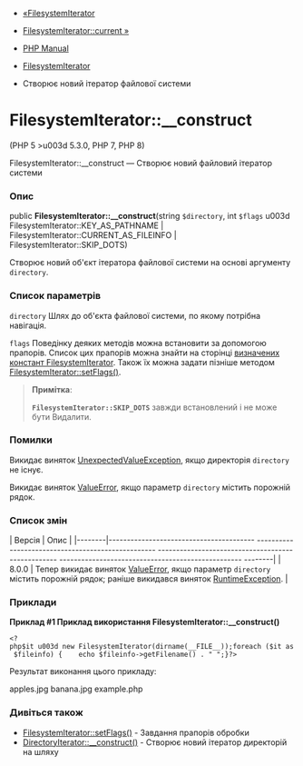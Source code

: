 - [«FilesystemIterator](class.filesystemiterator.md)
- [FilesystemIterator::current »](filesystemiterator.current.md)

- [PHP Manual](index.md)
- [FilesystemIterator](class.filesystemiterator.md)
- Створює новий ітератор файлової системи

# FilesystemIterator::\_\_construct

(PHP 5 \>u003d 5.3.0, PHP 7, PHP 8)

FilesystemIterator::\_\_construct — Створює новий файловий ітератор
системи

### Опис

public **FilesystemIterator::\_\_construct**(string `$directory`, int
`$flags` u003d FilesystemIterator::KEY_AS_PATHNAME \|
FilesystemIterator::CURRENT_AS_FILEINFO \|
FilesystemIterator::SKIP_DOTS)

Створює новий об'єкт ітератора файлової системи на основі аргументу
`directory`.

### Список параметрів

`directory`
Шлях до об'єкта файлової системи, по якому потрібна навігація.

`flags`
Поведінку деяких методів можна встановити за допомогою прапорів. Список цих
прапорів можна знайти на сторінці [визначених констант
FilesystemIterator](class.filesystemiterator.md#filesystemiterator.constants).
Також їх можна задати пізніше методом
[FilesystemIterator::setFlags()](filesystemiterator.setflags.md).

> **Примітка**:
>
> **`FilesystemIterator::SKIP_DOTS`** завжди встановлений і не може бути
> Видалити.

### Помилки

Викидає виняток
[UnexpectedValueException](class.unexpectedvalueexception.md), якщо
директорія `directory` не існує.

Викидає виняток [ValueError](class.valueerror.md), якщо
параметр `directory` містить порожній рядок.

### Список змін

| Версія | Опис |
|--------|---------------------------------------- -------------------------------------------------- -------------------------------------------------- -------------------------------------------------- --------|
| 8.0.0 | Тепер викидає виняток [ValueError](class.valueerror.md), якщо параметр `directory` містить порожній рядок; раніше викидався виняток [RuntimeException](class.runtimeexception.md). |

### Приклади

**Приклад #1 Приклад використання
**FilesystemIterator::\_\_construct()****

` <?php$it u003d new FilesystemIterator(dirname(__FILE__));foreach ($it as $fileinfo) {    echo $fileinfo->getFilename() . "
";}?> `

Результат виконання цього прикладу:

apples.jpg
banana.jpg
example.php

### Дивіться також

- [FilesystemIterator::setFlags()](filesystemiterator.setflags.md) -
Завдання прапорів обробки
- [DirectoryIterator::\_\_construct()](directoryiterator.construct.md) -
Створює новий ітератор директорій на шляху
